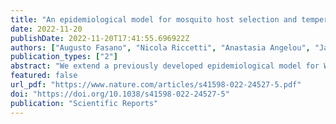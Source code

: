 ```yaml
---
title: "An epidemiological model for mosquito host selection and temperature-dependent transmission of West Nile virus"
date: 2022-11-20 
publishDate: 2022-11-20T17:41:55.696922Z
authors: ["Augusto Fasano", "Nicola Riccetti", "Anastasia Angelou", "Jaime Gomez-Ramirez", "Federico Ferraccioli", "Ioannis Kioutsioukis", "Nikolaos I. Stilianakis"]
publication_types: ["2"]
abstract: "We extend a previously developed epidemiological model for West Nile virus (WNV) infection in humans in Greece, employing laboratory-confirmed WNV cases and mosquito-specific characteristics of transmission, such as host selection and temperature-dependent transmission of the virus. Host selection was defined by bird host selection and human host selection, the latter accounting only for the fraction of humans that develop symptoms after the virus is acquired. To model the role of temperature on virus transmission, we considered five temperature intervals (≤ 19.25 °C; > 19.25 and < 21.75 °C; ≥ 21.75 and < 24.25 °C; ≥ 24.25 and < 26.75 °C; and > 26.75 °C). The capacity of the new model to fit human cases and the week of first case occurrence was compared with the original model and showed improved performance. The model was also used to infer further quantities of interest, such as the force of infection for different temperatures as well as mosquito and bird abundances. Our results indicate that the inclusion of mosquito-specific characteristics in epidemiological models of mosquito-borne diseases leads to improved modelling capacity."
featured: false   
url_pdf: "https://www.nature.com/articles/s41598-022-24527-5.pdf"
doi: "https://doi.org/10.1038/s41598-022-24527-5"
publication: "Scientific Reports"
---
```


